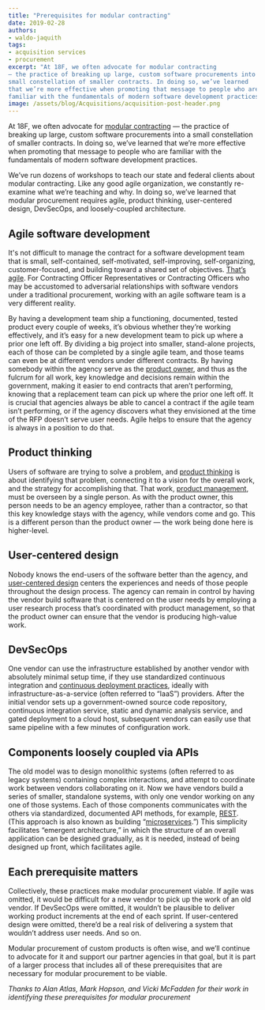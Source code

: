 ```yaml
---
title: "Prerequisites for modular contracting"
date: 2019-02-28
authors:
- waldo-jaquith
tags:
- acquisition services
- procurement
excerpt: "At 18F, we often advocate for modular contracting
— the practice of breaking up large, custom software procurements into a
small constellation of smaller contracts. In doing so, we’ve learned
that we’re more effective when promoting that message to people who are
familiar with the fundamentals of modern software development practices."
image: /assets/blog/Acquisitions/acquisition-post-header.png
---
```


At 18F, we often advocate for [modular contracting](https://18f.gsa.gov/2017/10/11/pulling-back-the-curtain-on-it-procurement/)
— the practice of breaking up large, custom software procurements into a
small constellation of smaller contracts. In doing so, we’ve learned
that we’re more effective when promoting that message to people who are
familiar with the fundamentals of modern software development practices.

We’ve run dozens of workshops to teach our state and federal clients
about modular contracting. Like any good agile organization, we
constantly re-examine what we’re teaching and why. In doing so, we’ve
learned that modular procurement requires agile, product thinking,
user-centered design, DevSecOps, and loosely-coupled architecture.

## Agile software development

It's not difficult to manage the
contract for a software development team that is small, self-contained,
self-motivated, self-improving, self-organizing, customer-focused, and
building toward a shared set of objectives. [That’s agile](https://agile.18f.gov/). For Contracting Officer Representatives or Contracting Officers who may be accustomed to
adversarial relationships with software vendors under a traditional
procurement, working with an agile software team is a very different
reality. 

By having a development team ship a functioning, documented,
tested product every couple of weeks, it’s obvious whether they’re
working effectively, and it’s easy for a new development team to pick up
where a prior one left off. By dividing a big project into smaller,
stand-alone projects, each of those can be completed by a single agile
team, and those teams can even be at different vendors under different
contracts. By having somebody within the agency serve as the [product owner](https://guides.18f.gov/agile/agile-lexicon/#roles), and thus as the fulcrum for all work, key knowledge and decisions remain within the
government, making it easier to end contracts that aren’t performing,
knowing that a replacement team can pick up where the prior one left
off. It is crucial that agencies always be able to cancel a contract if
the agile team isn’t performing, or if the agency discovers what they
envisioned at the time of the RFP doesn’t serve user needs. Agile helps to ensure that the agency is always in a position to do that.

## Product thinking

Users of software are trying to solve a problem,
and [product thinking](https://18f.gsa.gov/2018/12/11/product-management-at-18F-part-2-acquisitions/)
is about identifying that problem, connecting it to a vision for the
overall work, and the strategy for accomplishing that. That work,
[product management](https://product-guide.18f.gov/product-management-at-18f/),
must be overseen by a single person. As with the product owner, this
person needs to be an agency employee, rather than a contractor, so that
this key knowledge stays with the agency, while vendors come and go.
This is a different person than the product owner — the work being done
here is higher-level.

## User-centered design

Nobody knows the end-users of the software
better than the agency, and [user-centered design](https://product-guide.18f.gov/working-in-a-way-that-reflects-our-values/user-centered-design/)
centers the experiences and needs of those people throughout the design
process. The agency can remain in control by having the vendor build
software that is centered on the user needs by employing a user research
process that’s coordinated with product management, so that the product
owner can ensure that the vendor is producing high-value work.

## DevSecOps

One vendor can use the infrastructure established by
another vendor with absolutely minimal setup time, if they use
standardized continuous integration and [continuous deployment practices](https://18f.gsa.gov/tags/devops/), ideally with
infrastructure-as-a-service (often referred to “IaaS”) providers. After
the initial vendor sets up a government-owned source code repository,
continuous integration service, static and dynamic analysis service, and
gated deployment to a cloud host, subsequent vendors can easily use that
same pipeline with a few minutes of configuration work.

## Components loosely coupled via APIs

The old model was to design
monolithic systems (often referred to as legacy systems) containing
complex interactions, and attempt to coordinate work between vendors
collaborating on it. Now we have vendors build a series of smaller,
standalone systems, with only one vendor working on any one of those
systems. Each of those components communicates with the others via
standardized, documented API methods, for example,
[REST](https://en.wikipedia.org/wiki/Representational_state_transfer).
(This approach is also known as building
“[microservices](https://en.wikipedia.org/wiki/Microservices).”)
This simplicity facilitates “emergent architecture,” in which the
structure of an overall application can be designed gradually, as it is
needed, instead of being designed up front, which facilitates agile.

## Each prerequisite matters

Collectively, these practices make modular procurement viable. If agile
was omitted, it would be difficult for a new vendor to pick up the work
of an old vendor. If DevSecOps were omitted, it wouldn’t be plausible to
deliver working product increments at the end of each sprint. If
user-centered design were omitted, there’d be a real risk of delivering
a system that wouldn’t address user needs. And so on.

Modular procurement of custom products is often wise, and we’ll continue
to advocate for it and support our partner agencies in that goal, but
it is part of a larger process that includes all of these
prerequisites that are necessary for modular procurement to be viable.

*Thanks to Alan Atlas, Mark Hopson, and Vicki McFadden for their work in identifying these prerequisites for modular procurement*
